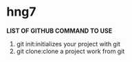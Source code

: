 # hng7

<strong>LIST OF GITHUB COMMAND TO USE</strong>
<ol>
    <li>git init:<span>initializes your project with git</span></li>
    <li>git clone:<span>clone a project work from git</span></li>
</ol>